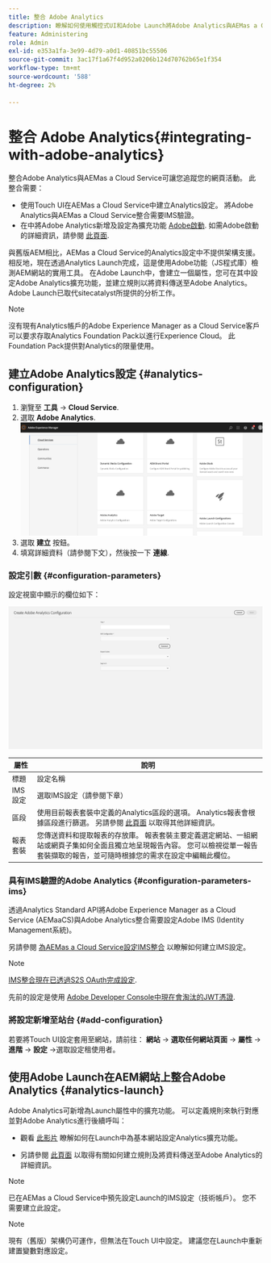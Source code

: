 ```yaml
---
title: 整合 Adobe Analytics
description: 瞭解如何使用觸控式UI和Adobe Launch將Adobe Analytics與AEMas a Cloud Service整合。
feature: Administering
role: Admin
exl-id: e353a1fa-3e99-4d79-a0d1-40851bc55506
source-git-commit: 3ac17f1a67f4d952a0206b124d70762b65e1f354
workflow-type: tm+mt
source-wordcount: '588'
ht-degree: 2%

---
```


# 整合 Adobe Analytics{#integrating-with-adobe-analytics}

整合Adobe Analytics與AEMas a Cloud Service可讓您追蹤您的網頁活動。 此整合需要：

* 使用Touch UI在AEMas a Cloud Service中建立Analytics設定。 將Adobe Analytics與AEMas a Cloud Service整合需要IMS驗證。
* 在中將Adobe Analytics新增及設定為擴充功能 [Adobe啟動](#analytics-launch). 如需Adobe啟動的詳細資訊，請參閱 [此頁面](https://experienceleague.adobe.com/docs/experience-platform/tags/get-started/quick-start.html).

與舊版AEM相比，AEMas a Cloud Service的Analytics設定中不提供架構支援。 相反地，現在透過Analytics Launch完成，這是使用Adobe功能（JS程式庫）檢測AEM網站的實用工具。 在Adobe Launch中，會建立一個屬性，您可在其中設定Adobe Analytics擴充功能，並建立規則以將資料傳送至Adobe Analytics。 Adobe Launch已取代sitecatalyst所提供的分析工作。

>[!NOTE]
>
>沒有現有Analytics帳戶的Adobe Experience Manager as a Cloud Service客戶可以要求存取Analytics Foundation Pack以進行Experience Cloud。 此Foundation Pack提供對Analytics的限量使用。

## 建立Adobe Analytics設定 {#analytics-configuration}

1. 瀏覽至 **工具** → **Cloud Service**.
2. 選取 **Adobe Analytics**.
   ![Adobe Analytics視窗](assets/analytics_screen2.png "Adobe Analytics視窗")
3. 選取 **建立** 按鈕。
4. 填寫詳細資料（請參閱下文），然後按一下 **連線**.

### 設定引數 {#configuration-parameters}

設定視窗中顯示的欄位如下：

![設定引數](assets/properties_field2.png "設定引數")

| 屬性 | 說明 |
|---|---|
| 標題 | 設定名稱 |
| IMS 設定 | 選取IMS設定（請參閱下章） |
| 區段 | 使用目前報表套裝中定義的Analytics區段的選項。 Analytics報表會根據區段進行篩選。 另請參閱 [此頁面](https://experienceleague.adobe.com/docs/analytics/components/segmentation/seg-overview.html) 以取得其他詳細資訊。 |
| 報表套裝 | 您傳送資料和提取報表的存放庫。 報表套裝主要定義選定網站、一組網站或網頁子集如何全面且獨立地呈現報告內容。 您可以檢視從單一報告套裝擷取的報告，並可隨時根據您的需求在設定中編輯此欄位。 |

### 具有IMS驗證的Adobe Analytics {#configuration-parameters-ims}

透過Analytics Standard API將Adobe Experience Manager as a Cloud Service (AEMaaCS)與Adobe Analytics整合需要設定Adobe IMS (Identity Management系統)。

另請參閱 [為AEMas a Cloud Service設定IMS整合](/help/security/setting-up-ims-integrations-for-aem-as-a-cloud-service.md) 以瞭解如何建立IMS設定。

>[!NOTE]
>
>[IMS整合現在已透過S2S OAuth完成設定](/help/security/setting-up-ims-integrations-for-aem-as-a-cloud-service.md).
>
>先前的設定是使用 [Adobe Developer Console中現在會淘汰的JWT憑證](/help/security/jwt-credentials-deprecation-in-adobe-developer-console.md).

### 將設定新增至站台 {#add-configuration}

若要將Touch UI設定套用至網站，請前往： **網站** → **選取任何網站頁面** → **屬性** → **進階** → **設定** →選取設定租使用者。

## 使用Adobe Launch在AEM網站上整合Adobe Analytics {#analytics-launch}

Adobe Analytics可新增為Launch屬性中的擴充功能。 可以定義規則來執行對應並對Adobe Analytics進行後續呼叫：

* 觀看 [此影片](https://experienceleague.adobe.com/docs/analytics-learn/tutorials/implementation/via-adobe-launch/basic-configuration-of-the-analytics-launch-extension.html) 瞭解如何在Launch中為基本網站設定Analytics擴充功能。

* 另請參閱 [此頁面](https://experienceleague.adobe.com/docs/core-services-learn/implementing-in-websites-with-launch/implement-solutions/analytics.html) 以取得有關如何建立規則及將資料傳送至Adobe Analytics的詳細資訊。

>[!NOTE]
>
>已在AEMas a Cloud Service中預先設定Launch的IMS設定（技術帳戶）。 您不需要建立此設定。

>[!NOTE]
>
>現有（舊版）架構仍可運作，但無法在Touch UI中設定。 建議您在Launch中重新建置變數對應設定。

